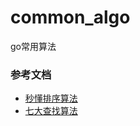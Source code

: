# common_algo
go常用算法

### 参考文档
- [秒懂排序算法](https://cloud.tencent.com/developer/article/1081747)
- [七大查找算法](http://www.cnblogs.com/maybe2030/p/4715035.html)